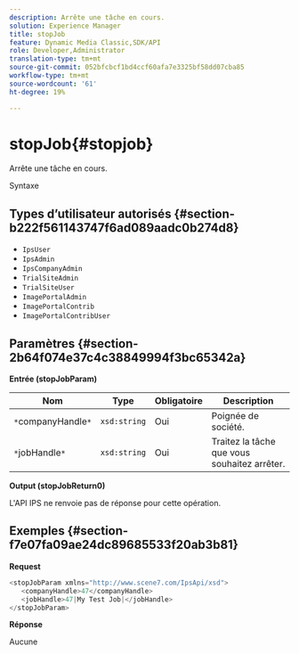 ```yaml
---
description: Arrête une tâche en cours.
solution: Experience Manager
title: stopJob
feature: Dynamic Media Classic,SDK/API
role: Developer,Administrator
translation-type: tm+mt
source-git-commit: 052bfcbcf1bd4ccf60afa7e3325bf58dd07cba85
workflow-type: tm+mt
source-wordcount: '61'
ht-degree: 19%

---
```



# stopJob{#stopjob}

Arrête une tâche en cours.

Syntaxe

## Types d’utilisateur autorisés {#section-b222f561143747f6ad089aadc0b274d8}

* `IpsUser`
* `IpsAdmin`
* `IpsCompanyAdmin`
* `TrialSiteAdmin`
* `TrialSiteUser`
* `ImagePortalAdmin`
* `ImagePortalContrib`
* `ImagePortalContribUser`

## Paramètres {#section-2b64f074e37c4c38849994f3bc65342a}

**Entrée (stopJobParam)**

| Nom | Type | Obligatoire | Description |
|---|---|---|---|
| `*`companyHandle`*` | `xsd:string` | Oui | Poignée de société. |
| `*`jobHandle`*` | `xsd:string` | Oui | Traitez la tâche que vous souhaitez arrêter. |

**Output (stopJobReturn0)**

L&#39;API IPS ne renvoie pas de réponse pour cette opération.

## Exemples {#section-f7e07fa09ae24dc89685533f20ab3b81}

**Request**

```java
<stopJobParam xmlns="http://www.scene7.com/IpsApi/xsd">
   <companyHandle>47</companyHandle>
   <jobHandle>47|My Test Job|</jobHandle>
</stopJobParam>
```

**Réponse**

Aucune
